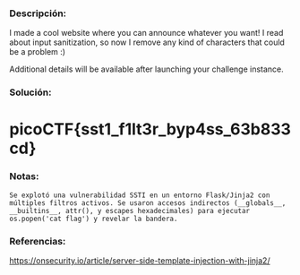 ### Descripción: 
I made a cool website where you can announce whatever you want! I read about input sanitization, so now I remove any kind of characters that could be a problem :)

Additional details will be available after launching your challenge instance.
### Solución:
# picoCTF{sst1_f1lt3r_byp4ss_63b833cd}
### Notas:
```shell
Se explotó una vulnerabilidad SSTI en un entorno Flask/Jinja2 con múltiples filtros activos. Se usaron accesos indirectos (__globals__, __builtins__, attr(), y escapes hexadecimales) para ejecutar os.popen('cat flag') y revelar la bandera.
```
### Referencias:
https://onsecurity.io/article/server-side-template-injection-with-jinja2/